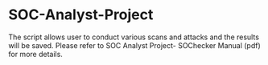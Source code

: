 # SOC-Analyst-Project
The script allows user to conduct various scans and attacks and the results will be saved. 
Please refer to SOC Analyst Project- SOChecker Manual (pdf) for more details.
